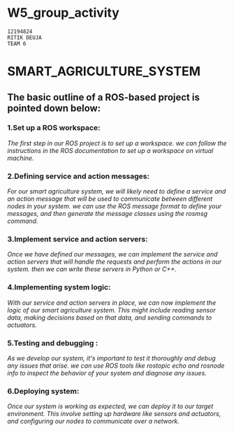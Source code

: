 # W5_group_activity
```
12194824
RITIK DEUJA
TEAM 6
```
# SMART_AGRICULTURE_SYSTEM
## The basic outline of a ROS-based project is pointed down below:
### 1.Set up a ROS workspace:
*The first step in our ROS project is to set up a workspace. we can follow the instructions in the ROS documentation to set up a workspace on virtual machine.*

### 2.Defining service and action messages:
*For our smart agriculture system, we will likely need to define a service and an action message that will be used to communicate between different nodes in your system. we can use the ROS message format to define your messages, and then generate the message classes using the rosmsg command.*

### 3.Implement service and action servers:
*Once we have defined our messages, we can implement the service and action servers that will handle the requests and perform the actions in our system. then we can write these servers in Python or C++.*

### 4.Implementing system logic:
*With our service and action servers in place, we can now implement the logic of our smart agriculture system. This might include reading sensor data, making decisions based on that data, and sending commands to actuators.*

### 5.Testing and debugging : 
*As we develop our system, it's important to test it thoroughly and debug any issues that arise. we can use ROS tools like rostopic echo and rosnode info to inspect the behavior of your system and diagnose any issues.*

### 6.Deploying  system:
*Once our system is working as expected, we can deploy it to our target environment. This involve setting up hardware like sensors and actuators, and configuring our nodes to communicate over a network.*
